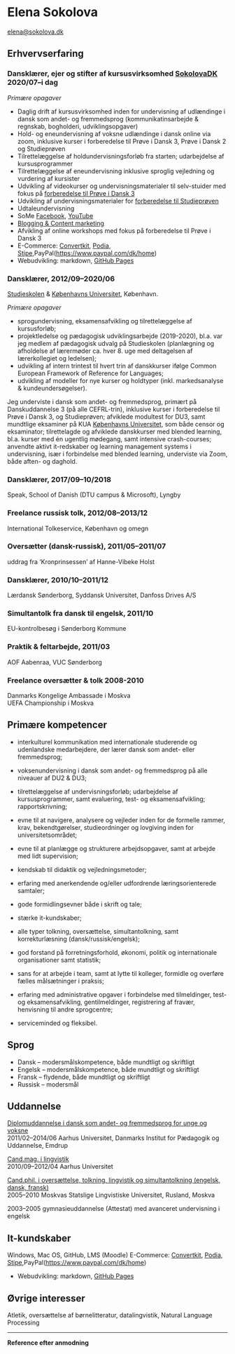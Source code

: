 # Elena Sokolova
[elena@sokolova.dk](mailto:elena@sokolova.dk)<br/>

## Erhvervserfaring

### Dansklærer, ejer og stifter af kursusvirksomhed [SokolovaDK](https://sokolova.dk) 2020/07–i dag 	

*Primære opagaver*

* Daglig drift af kursusvirksomhed inden for undervisning af udlændinge i dansk som andet- og fremmedsprog (kommunikatinsarbejde & regnskab, bogholderi, udviklingsopgaver)
* Hold- og eneundervisning af voksne udlændinge i dansk online via zoom, inklusive kurser i forberedelse til Prøve i Dansk 3, Prøve i Dansk 2 og Studieprøven
* Tilrettelæggelse af holdundervisningsforløb fra starten; udarbejdelse af kursusprogrammer 
* Tilrettelæggelse af eneundervisning inklusive sproglig vejledning og vurdering af kursister
* Udvikling af videokurser og undervisningsmaterialer til selv-stuider med fokus på [forberedelse til Prøve i Dansk 3](about-a-self-study-video-course-forberedelse-til-about-skriftlig-fremstilling-i-prøve-dansk-3.md)
* Udvikling af undervisningsmaterialer for [forberedelse til Studieprøven](https://sokolova.dk/grammar-and-vocabulary-tips-for-describing-data-in-the-essay-at-studieprøven)
* Udtaleundervisning
* SoMe [Facebook](https://www.facebook.com/elena.sokolova.92798072/), [YouTube](https://www.youtube.com/channel/UC9Y6VV8O3UrWC-A0WMlWxNw)
* [Blogging & Content marketing](https://sokolova.dk/#blog)
* Afvikling af online workshops med fokus på forberedelse til Prøve i Dansk 3 
* E-Commerce: [Convertkit](https://convertkit.com), [Podia](https://elenasokolova.podia.com), [Stipe](https://stripe.com/en-dk),PayPal(https://www.paypal.com/dk/home)
* Webudvikling: markdown, [GitHub Pages](https://github.com/lenesk/sokolova.dk)


### Dansklærer, 2012/09–2020/06		
[Studieskolen](http://www.studieskolen.dk/) & [Københavns Universitet](http://nors.ku.dk/english/education/danish_courses/), København. 

*Primære opagaver* 
* sprogundervisning, eksamensafvikling og tilrettelæggelse af kursusforløb; 
* projektledelse og pædagogisk udviklingsarbejde (2019-2020), bl.a. var jeg medlem af pædagogisk udvalg på Studieskolen (planlægning og afholdelse af lærermøder ca. hver 8. uge med deltagelsen af lærerkollegiet og ledelsen); 
* udvikling af intern trintest til hvert trin af danskkurser ifølge Common European Framework of Reference for Languages;
* udvikling af modeller for nye kurser og holdtyper (inkl. markedsanalyse & kundeundersøgelser).

Jeg underviste i dansk som andet- og fremmedsprog, primært på Danskuddannelse 3 (på alle CEFRL-trin), inklusive kurser i forberedelse til Prøve i Dansk 3, og Studieprøven; afviklede modultest for DU3, samt mundtlige eksaminer på KUA [Københavns Universitet](http://nors.ku.dk/english/education/danish_courses/), som både censor og eksaminator; tilrettelagde og afviklede danskkurser med blended learning, bl.a. kurser med én ugentlig mødegang, samt intensive crash-courses; anvendte aktivt it-redskaber og learning management systems i undervisning, især i forbindelse med blended learning, underviste via Zoom, både aften- og daghold. 

### Dansklærer, 2017/09–10/2018
Speak, School of Danish (DTU campus & Microsoft), Lyngby

### Freelance russisk tolk, 2012/08–2013/12 
International Tolkeservice, København og omegn

### Oversætter (dansk-russisk), 2011/05–2011/07	
uddrag fra ‘Kronprinsessen’ af Hanne-Vibeke Holst

### Dansklærer, 2010/10–2011/12
Lærdansk Sønderborg, Syddansk Universitet, Danfoss Drives A/S

### Simultantolk fra dansk til engelsk, 2011/10
EU-kontrolbesøg i Sønderborg Kommune

### Praktik & feltarbejde, 2011/03
AOF Aabenraa, VUC Sønderborg 

### Freelance oversætter & tolk 2008-2010
Danmarks Kongelige Ambassade i Moskva<br/>
UEFA Championship i Moskva

## Primære kompetencer

* interkulturel kommunikation med internationale studerende og udenlandske medarbejdere, der lærer dansk som andet- eller fremmedsprog; 

* voksenundervisning i dansk som andet- og fremmedsprog på alle niveauer af DU2 & DU3;

* tilrettelæggelse af undervisningsforløb; udarbejdelse af kursusprogrammer, samt evaluering, test- og eksamensafvikling; rapportskrivning;

* evne til at navigere, analysere og vejleder inden for de formelle rammer, krav, bekendtgørelser, studieordninger og lovgiving inden for universitetsområdet;

* evne til at planlægge og strukturere arbejdsopgaver, samt at arbejde med lidt supervision;

* kendskab til didaktik og vejledningsmetoder;

* erfaring med anerkendende og/eller udfordrende læringsorienterede samtaler;

* gode formidlingsevner både i skrift og tale;

* stærke it-kundskaber; 

* alle typer tolkning, oversættelse, simultantolkning, samt korrekturlæsning (dansk/russisk/engelsk); 

* god forstand på forretningsforhold, økonomi, politik og internationale organisationer samt statistik;

* sans for at arbejde i team, samt at lytte til kolleger, formidle og overføre fælles målsætninger i praksis;

* erfaring med administrative opgaver i forbindelse med tilmeldinger, test- og eksamensafvikling, gentilmeldinger, registrering af fravær, henvisning til andre sprogcentre; 

* serviceminded og fleksibel.

## Sprog

* Dansk – modersmålskompetence, både mundtligt og skriftligt
* Engelsk – modersmålskompetence, både mundtligt og skriftligt 
* Fransk – flydende, både mundtligt og skriftligt
* Russisk – modersmål

## Uddannelse
[Diplomuddannelse i dansk som andet- og fremmedsprog for unge og voksne](http://edu.au.dk/uddannelse/kurserogefteruddannelse/dansksomandetsprog/)<br/>
2011/02–2014/06 Aarhus Universitet, Danmarks Institut for Pædagogik og Uddannelse, Emdrup

[Cand.mag. i lingvistik](http://kandidat.au.dk/lingvistik/)<br/>
2010/09–2012/04 Aarhus Universitet

[Cand.phil. i oversættelse, tolkning, lingvistik og simultantolkning
(engelsk, dansk, fransk)](https://www.linguanet.ru/en/studies/programmes-courses/masters/linguistics-45-04-02-translation-and-interpreting-studies/)<br/>
2005–2010 Moskvas Statslige Lingvistiske Universitet, Rusland, Moskva

2003–2005 		gymnasieuddannelse (Attestat) med avanceret undervisning i engelsk

## It-kundskaber

Windows, Mac OS, GitHub, LMS (Moodle)
E-Commerce: [Convertkit](https://convertkit.com), [Podia](https://elenasokolova.podia.com), [Stipe](https://stripe.com/en-dk),PayPal(https://www.paypal.com/dk/home)
* Webudvikling: markdown, [GitHub Pages](https://github.com/lenesk/sokolova.dk)


## Øvrige interesser

Atletik, oversættelse af børnelitteratur, datalingvistik, Natural Language Processing

* * *

**Reference efter anmodning**




